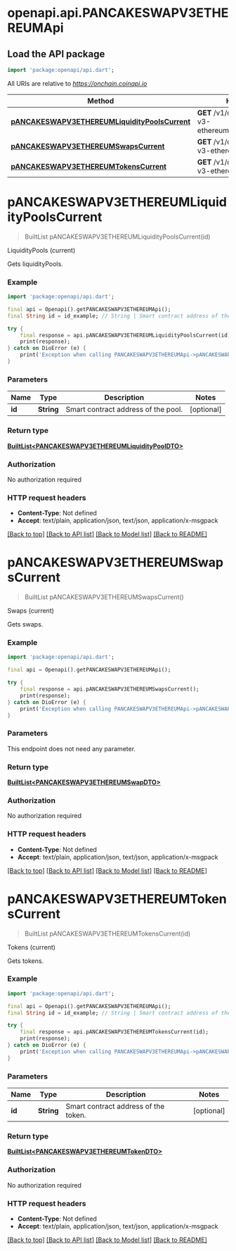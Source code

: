 # openapi.api.PANCAKESWAPV3ETHEREUMApi

## Load the API package
```dart
import 'package:openapi/api.dart';
```

All URIs are relative to *https://onchain.coinapi.io*

Method | HTTP request | Description
------------- | ------------- | -------------
[**pANCAKESWAPV3ETHEREUMLiquidityPoolsCurrent**](PANCAKESWAPV3ETHEREUMApi.md#pancakeswapv3ethereumliquiditypoolscurrent) | **GET** /v1/dapps/pancakeswap-v3-ethereum/liquidityPools/current | LiquidityPools (current)
[**pANCAKESWAPV3ETHEREUMSwapsCurrent**](PANCAKESWAPV3ETHEREUMApi.md#pancakeswapv3ethereumswapscurrent) | **GET** /v1/dapps/pancakeswap-v3-ethereum/swaps/current | Swaps (current)
[**pANCAKESWAPV3ETHEREUMTokensCurrent**](PANCAKESWAPV3ETHEREUMApi.md#pancakeswapv3ethereumtokenscurrent) | **GET** /v1/dapps/pancakeswap-v3-ethereum/tokens/current | Tokens (current)


# **pANCAKESWAPV3ETHEREUMLiquidityPoolsCurrent**
> BuiltList<PANCAKESWAPV3ETHEREUMLiquidityPoolDTO> pANCAKESWAPV3ETHEREUMLiquidityPoolsCurrent(id)

LiquidityPools (current)

Gets liquidityPools.

### Example
```dart
import 'package:openapi/api.dart';

final api = Openapi().getPANCAKESWAPV3ETHEREUMApi();
final String id = id_example; // String | Smart contract address of the pool.

try {
    final response = api.pANCAKESWAPV3ETHEREUMLiquidityPoolsCurrent(id);
    print(response);
} catch on DioError (e) {
    print('Exception when calling PANCAKESWAPV3ETHEREUMApi->pANCAKESWAPV3ETHEREUMLiquidityPoolsCurrent: $e\n');
}
```

### Parameters

Name | Type | Description  | Notes
------------- | ------------- | ------------- | -------------
 **id** | **String**| Smart contract address of the pool. | [optional] 

### Return type

[**BuiltList&lt;PANCAKESWAPV3ETHEREUMLiquidityPoolDTO&gt;**](PANCAKESWAPV3ETHEREUMLiquidityPoolDTO.md)

### Authorization

No authorization required

### HTTP request headers

 - **Content-Type**: Not defined
 - **Accept**: text/plain, application/json, text/json, application/x-msgpack

[[Back to top]](#) [[Back to API list]](../README.md#documentation-for-api-endpoints) [[Back to Model list]](../README.md#documentation-for-models) [[Back to README]](../README.md)

# **pANCAKESWAPV3ETHEREUMSwapsCurrent**
> BuiltList<PANCAKESWAPV3ETHEREUMSwapDTO> pANCAKESWAPV3ETHEREUMSwapsCurrent()

Swaps (current)

Gets swaps.

### Example
```dart
import 'package:openapi/api.dart';

final api = Openapi().getPANCAKESWAPV3ETHEREUMApi();

try {
    final response = api.pANCAKESWAPV3ETHEREUMSwapsCurrent();
    print(response);
} catch on DioError (e) {
    print('Exception when calling PANCAKESWAPV3ETHEREUMApi->pANCAKESWAPV3ETHEREUMSwapsCurrent: $e\n');
}
```

### Parameters
This endpoint does not need any parameter.

### Return type

[**BuiltList&lt;PANCAKESWAPV3ETHEREUMSwapDTO&gt;**](PANCAKESWAPV3ETHEREUMSwapDTO.md)

### Authorization

No authorization required

### HTTP request headers

 - **Content-Type**: Not defined
 - **Accept**: text/plain, application/json, text/json, application/x-msgpack

[[Back to top]](#) [[Back to API list]](../README.md#documentation-for-api-endpoints) [[Back to Model list]](../README.md#documentation-for-models) [[Back to README]](../README.md)

# **pANCAKESWAPV3ETHEREUMTokensCurrent**
> BuiltList<PANCAKESWAPV3ETHEREUMTokenDTO> pANCAKESWAPV3ETHEREUMTokensCurrent(id)

Tokens (current)

Gets tokens.

### Example
```dart
import 'package:openapi/api.dart';

final api = Openapi().getPANCAKESWAPV3ETHEREUMApi();
final String id = id_example; // String | Smart contract address of the token.

try {
    final response = api.pANCAKESWAPV3ETHEREUMTokensCurrent(id);
    print(response);
} catch on DioError (e) {
    print('Exception when calling PANCAKESWAPV3ETHEREUMApi->pANCAKESWAPV3ETHEREUMTokensCurrent: $e\n');
}
```

### Parameters

Name | Type | Description  | Notes
------------- | ------------- | ------------- | -------------
 **id** | **String**| Smart contract address of the token. | [optional] 

### Return type

[**BuiltList&lt;PANCAKESWAPV3ETHEREUMTokenDTO&gt;**](PANCAKESWAPV3ETHEREUMTokenDTO.md)

### Authorization

No authorization required

### HTTP request headers

 - **Content-Type**: Not defined
 - **Accept**: text/plain, application/json, text/json, application/x-msgpack

[[Back to top]](#) [[Back to API list]](../README.md#documentation-for-api-endpoints) [[Back to Model list]](../README.md#documentation-for-models) [[Back to README]](../README.md)

